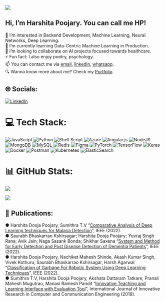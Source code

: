 ![](https://komarev.com/ghpvc/?username=HarshitaDPoojary&color=green)

<h2>Hi, I’m Harshita Poojary. You can call me HP!</h2>
<!-- ## 🙋🏻 About Me: -->

👀 I’m interested in Backend Development, Machine Learning, Neural Networks, Deep Learning. </br>
🌱 I’m currently learning Data-Centric Machine Learning in Production. </br>
🤝 I’m looking to collaborate on AI projects focused towards healthcare. </br>
⚡ Fun fact: I also enjoy poetry, psychology.<br>
📫 You can contact me via [email](dmpoojary116@gmail.com), [linkedin](https://www.linkedin.com/in/harshitapoojary/), [whatsapp](+91-9930617205). </br>
🔍 Wanna know more about me? Check my [Portfolio](https://harshitadpoojary.github.io/harshitapoojary.github.io/).



## 🌐 Socials:
[![LinkedIn](https://img.shields.io/badge/LinkedIn-%230077B5.svg?logo=linkedin&logoColor=white)](https://linkedin.com/in/harshitapoojary) 

# 💻 Tech Stack:
![JavaScript](https://img.shields.io/badge/javascript-%23323330.svg?style=flat&logo=javascript&logoColor=%23F7DF1E) ![Python](https://img.shields.io/badge/python-3670A0?style=flat&logo=python&logoColor=ffdd54) ![Shell Script](https://img.shields.io/badge/shell_script-%23121011.svg?style=flat&logo=gnu-bash&logoColor=white) ![Azure](https://img.shields.io/badge/azure-%230072C6.svg?style=flat&logo=azure-devops&logoColor=white) ![Angular.js](https://img.shields.io/badge/angular.js-%23E23237.svg?style=flat&logo=angularjs&logoColor=white) ![NodeJS](https://img.shields.io/badge/node.js-6DA55F?style=flat&logo=node.js&logoColor=white) ![MongoDB](https://img.shields.io/badge/MongoDB-%234ea94b.svg?style=flat&logo=mongodb&logoColor=white) ![MySQL](https://img.shields.io/badge/mysql-%2300f.svg?style=flat&logo=mysql&logoColor=white) ![Redis](https://img.shields.io/badge/redis-%23DD0031.svg?style=flat&logo=redis&logoColor=white) 	![Figma](https://img.shields.io/badge/figma-%23F24E1E.svg?style=flat&logo=figma&logoColor=white) ![PyTorch](https://img.shields.io/badge/PyTorch-%23EE4C2C.svg?style=flat&logo=PyTorch&logoColor=white) ![TensorFlow](https://img.shields.io/badge/TensorFlow-%23FF6F00.svg?style=flat&logo=TensorFlow&logoColor=white) ![Keras](https://img.shields.io/badge/Keras-%23D00000.svg?style=flat&logo=Keras&logoColor=white) ![Docker](https://img.shields.io/badge/docker-%230db7ed.svg?style=flat&logo=docker&logoColor=white) ![Postman](https://img.shields.io/badge/Postman-FF6C37?style=flat&logo=postman&logoColor=white) ![Kubernetes](https://img.shields.io/badge/kubernetes-%23326ce5.svg?style=flat&logo=kubernetes&logoColor=white) ![ElasticSearch](https://img.shields.io/badge/-ElasticSearch-005571?style=flat&logo=elasticsearch)
# 📊 GitHub Stats:
![](https://github-readme-stats.vercel.app/api?username=HarshitaDPoojary&theme=dark&hide_border=false&include_all_commits=false&count_private=false)<br/>
<!-- ![](https://github-readme-streak-stats.herokuapp.com/?user=HarshitaDPoojary&theme=dark&hide_border=false)<br/> -->
![](https://github-readme-stats.vercel.app/api/top-langs/?username=HarshitaDPoojary&theme=dark&hide_border=false&include_all_commits=false&count_private=false&layout=compact)

## 📜 Publications:
● Harshita Dooja Poojary, Sumithra T.V “[Comparative Analysis of Deep Learning techniques for Malaria Detection](https://ieeexplore.ieee.org/document/9972167)”, IEEE (2022). </br>
● Saurabh Bhaskarrao Kshirsagar; Harshita Dooja Poojary; Yuvraj Singh Rana; Avik Jain; Naga Sasank Bonda; Shikhar Saxena “[System and Method for Early Detection and Post Disease Detection of Dementia Patients](https://ieeexplore.ieee.org/document/9885629)”, IEEE (2022). </br>
● Harshita Dooja Poojary, Nachiket Mahesh Shinde, Akash Kumar Singh, Vivek Kothuru, Saurabh Bhaskarrao Kshirsagar, Harsh Agarwal “[Classification of Garbage For Robotic System Using Deep Learning Techniques](https://ieeexplore.ieee.org/document/9788240)”, IEEE (2022). </br>
● Sumithra T.V, Harshita Dooja Poojary, Akshata Dattaram Tatkare, Pranali Mahesh Mugutrao, Manasi Ramesh Pandit “[Innovative Teaching and Learning Interface with Evaluation Tool](http://ijircce.com/admin/main/storage/app/pdf/GV40CdSbq5UCiHZThcc1wMyoAY2weBvOqClvBbUV.pdf)”, International Journal of Innovative Research in Computer and Communication Engineering (2019).

<!-- ## 🏆 GitHub Trophies
![](https://github-profile-trophy.vercel.app/?username=HarshitaDPoojary&theme=radical&no-frame=false&no-bg=true&margin-w=4) -->


<!--   ## 💰 You can help me by Donating
  [![BuyMeACoffee](https://img.shields.io/badge/Buy%20Me%20a%20Coffee-ffdd00?style=for-the-badge&logo=buy-me-a-coffee&logoColor=black)](https://buymeacoffee.com/harshitaP)  -->

  
<!---
HarshitaDPoojary/HarshitaDPoojary is a ✨ special ✨ repository because its `README.md` (this file) appears on your GitHub profile.
You can click the Preview link to take a look at your changes.
--->
